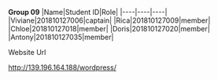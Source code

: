 **Group 09**
|Name|Student ID|Role|
|----|----|----|
|Viviane|201810127006|captain|
|Rica|201810127009|member|
|Chloe|201810127018|member|
|Doris|201810127020|member|
|Antony|201810127035|member|

Website Url

http://139.196.164.188/wordpress/
